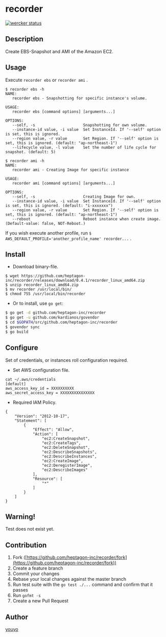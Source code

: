 # recorder

[![wercker status](https://app.wercker.com/status/5b8b5d5b3765a30a21226888642e47cf/s/master "wercker status")](https://app.wercker.com/project/byKey/5b8b5d5b3765a30a21226888642e47cf)

## Description

Create EBS-Snapshot and AMI of the Amazon EC2.

## Usage

Execute `recorder ebs` or `recorder ami` .

```
$ recorder ebs -h
NAME:
   recorder ebs - Snapshotting for specific instance's volume.

USAGE:
   recorder ebs [command options] [arguments...]

OPTIONS:
   --self, -s                     Snapshotting for own volume.
   --instance-id value, -i value  Set InstanceId. If '--self' option is set, this is ignored.
   --region value, -r value       Set Region. If '--self' option is set, this is ignored. (default: "ap-northeast-1")
   --lifecycle value, -l value    Set the number of life cycle for snapshot. (default: 5)
```

```
$ recorder ami -h
NAME:
   recorder ami - Creating Image for specific instance

USAGE:
   recorder ami [command options] [arguments...]

OPTIONS:
   --self, -s                     Creating Image for own.
   --instance-id value, -i value  Set InstanceId. If '--self' option is set, this is ignored. (default: "i-xxxxxxx")
   --region value, -r value       Set Region. If '--self' option is set, this is ignored. (default: "ap-northeast-1")
   --reboot                       Reboot instance when create image. (Default-value: false, NOT-Reboot.)
```

If you wish execute another profile, run `$ AWS_DEFAULT_PROFILE='another_profile_name' recorder...` .

## Install

- Download binary-file.

```
$ wget https://github.com/heptagon-inc/recorder/releases/download/0.4.1/recorder_linux_amd64.zip
$ unzip recorder_linux_amd64.zip
$ mv recorder /usr/local/bin/
$ chmod 755 /usr/local/bin/recorder
```

- Or to install, use `go get`:

```bash
$ go get -d github.com/heptagon-inc/recorder
$ go get -u github.com/kardianos/govendor
$ cd $GOPATH/src/github.com/heptagon-inc/recorder
$ govendor sync
$ go build
```

## Configure

Set of credentials, or instances roll configuration required.

- Set AWS configuration file.

```
cat ~/.aws/credentials
[default]
aws_access_key_id = XXXXXXXXXX
aws_secret_access_key = XXXXXXXXXXXXXXX
```
- Required IAM Policy.

```
{
    "Version": "2012-10-17",
    "Statement": [
        {
            "Effect": "Allow",
            "Action": [
                "ec2:CreateSnapshot",
                "ec2:CreateTags",
                "ec2:DeleteSnapshot",
                "ec2:DescribeSnapshots",
                "ec2:DescribeInstances",
                "ec2:CreateImage",
                "ec2:DeregisterImage",
                "ec2:DescribeImages"
            ],
            "Resource": [
                "*"
            ]
        }
    ]
}
```

## Warning!

Test does not exist yet.

## Contribution

1. Fork ([https://github.com/heptagon-inc/recorder/fork](https://github.com/heptagon-inc/recorder/fork))
1. Create a feature branch
1. Commit your changes
1. Rebase your local changes against the master branch
1. Run test suite with the `go test ./...` command and confirm that it passes
1. Run `gofmt -s`
1. Create a new Pull Request

## Author

[youyo](https://github.com/youyo)
